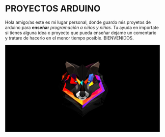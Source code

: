 # PROYECTOS ARDUINO

Hola amigo/as este es mi lugar personal, donde guardo mis proyetos de arduino para **enseñar** *programación a niños y niñas.* Tu ayuda en importate si tienes alguna idea o proyecto que pueda enseñar dejame un comentario y tratare de hacerlo en el menor tiempo posible. BIENVENIDOS.



![texto cualquiera por si no carga la imagen](https://github.com/jandrs300/ARDUINO/blob/master/lobo.jpg)

